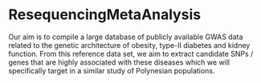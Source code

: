 # ResequencingMetaAnalysis
Our aim is to compile a large database of publicly available GWAS data related to the genetic architecture of obesity, type-II diabetes and kidney function. From this reference data set, we aim to extract candidate SNPs / genes that are highly associated with these diseases which we will specifically target in a similar study of Polynesian populations.

